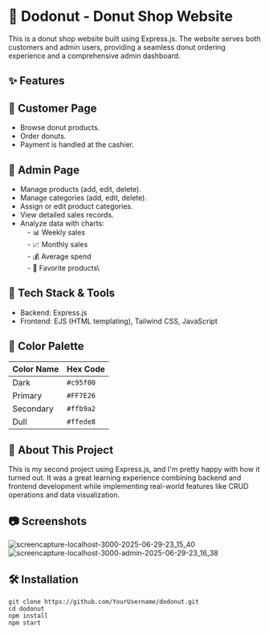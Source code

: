
# 🍩 Dodonut - Donut Shop Website

This is a donut shop website built using Express.js. The website serves both customers and admin users, providing a seamless donut ordering experience and a comprehensive admin dashboard.

## ✨ Features

## 👥 Customer Page
- Browse donut products.
- Order donuts.
- Payment is handled at the cashier.

## 🔑 Admin Page
- Manage products (add, edit, delete).
- Manage categories (add, edit, delete).
- Assign or edit product categories.
- View detailed sales records.
- Analyze data with charts:\
&emsp;- 📊 Weekly sales\
&emsp;- 📈 Monthly sales\
&emsp;- 💰 Average spend\
&emsp;- 🍩 Favorite products\

## 🎨 Tech Stack & Tools
- Backend: Express.js
- Frontend: EJS (HTML templating), Tailwind CSS, JavaScript

## 🎨 Color Palette
| Color Name | Hex Code |
| ---------- | -------- |
| Dark |	`#c95f00` |
| Primary |	`#FF7E26` |
| Secondary |	`#ffb9a2` |
| Dull |	`#ffede8` |

## 🚀 About This Project
This is my second project using Express.js, and I'm pretty happy with how it turned out. It was a great learning experience combining backend and frontend development while implementing real-world features like CRUD operations and data visualization.

## 📷 Screenshots
![screencapture-localhost-3000-2025-06-29-23_15_40](https://github.com/user-attachments/assets/74b366e4-a2d4-476d-9578-6cb9ccb3234c)
![screencapture-localhost-3000-admin-2025-06-29-23_16_38](https://github.com/user-attachments/assets/4e1c2d55-b5be-4fad-9694-d9ced66abcf0)

## 🛠️ Installation
```console
git clone https://github.com/YourUsername/dodonut.git
cd dodonut
npm install
npm start
```
